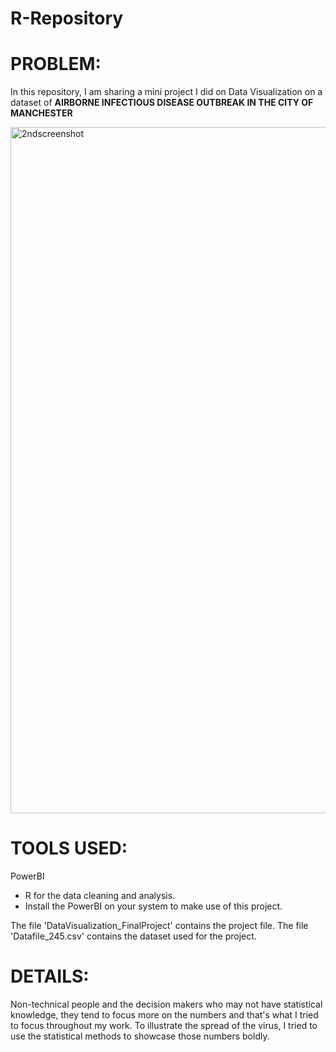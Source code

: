 # R-Repository

# PROBLEM: 
In this repository, I am sharing a mini project I did on Data Visualization on a dataset of **AIRBORNE INFECTIOUS DISEASE OUTBREAK IN THE CITY OF MANCHESTER**

<img width="1952" height="1098" alt="2ndscreenshot" src="https://github.com/user-attachments/assets/91639816-d5a0-4e1c-a169-fb69b3a29638" />

# TOOLS USED:
PowerBI 
* R for the data cleaning and analysis.
* Install the PowerBI on your system to make use of this project.

The file 'DataVisualization_FinalProject' contains the project file.
The file 'Datafile_245.csv' contains the dataset used for the project.
# DETAILS: 
Non-technical people and the decision makers who may not have statistical knowledge, they tend to focus more on the numbers and that's what I tried to focus throughout my work.
To illustrate the spread of the virus, I tried to use the statistical methods to showcase those numbers boldly.
